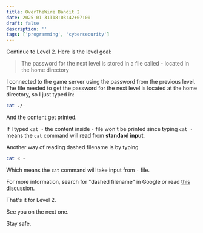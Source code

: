```yaml
---
title: OverTheWire Bandit 2
date: 2025-01-31T18:03:42+07:00
draft: false
description: ''
tags: ['programming', 'cybersecurity']
---
```


Continue to Level 2. Here is the level goal:

> The password for the next level is stored in a file called - located in the home directory

I connected to the game server using the password from the previous level.
The file needed to get the password for the next level is located at the
home directory, so I just typed in:

```bash
cat ./-
```

And the content get printed.

If I typed `cat -` the content inside `-` file won't be printed since typing
`cat -` means the `cat` command will read from **standard input**.

Another way of reading dashed filename is by typing

```bash
cat < -
```

Which means the `cat` command will take input from `-` file.

For more information, search for "dashed filename" in Google or read [this discussion.](https://stackoverflow.com/questions/42187323/how-to-open-a-dashed-filename-using-terminal)

That's it for Level 2.

See you on the next one.

Stay safe.
